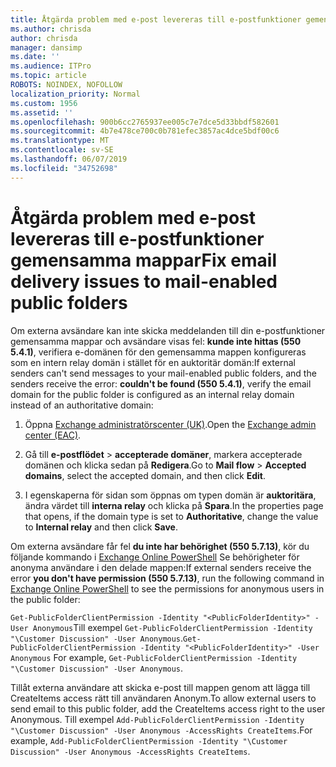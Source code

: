 ```yaml
---
title: Åtgärda problem med e-post levereras till e-postfunktioner gemensamma mappar
ms.author: chrisda
author: chrisda
manager: dansimp
ms.date: ''
ms.audience: ITPro
ms.topic: article
ROBOTS: NOINDEX, NOFOLLOW
localization_priority: Normal
ms.custom: 1956
ms.assetid: ''
ms.openlocfilehash: 900b6cc2765937ee005c7e7dce5d33bbdf582601
ms.sourcegitcommit: 4b7e478ce700c0b781efec3857ac4dce5bdf00c6
ms.translationtype: MT
ms.contentlocale: sv-SE
ms.lasthandoff: 06/07/2019
ms.locfileid: "34752698"
---
```

# <a name="fix-email-delivery-issues-to-mail-enabled-public-folders"></a><span data-ttu-id="d090d-102">Åtgärda problem med e-post levereras till e-postfunktioner gemensamma mappar</span><span class="sxs-lookup"><span data-stu-id="d090d-102">Fix email delivery issues to mail-enabled public folders</span></span>

<span data-ttu-id="d090d-103">Om externa avsändare kan inte skicka meddelanden till din e-postfunktioner gemensamma mappar och avsändare visas fel: **kunde inte hittas (550 5.4.1)**, verifiera e-domänen för den gemensamma mappen konfigureras som en intern relay domän i stället för en auktoritär domän:</span><span class="sxs-lookup"><span data-stu-id="d090d-103">If external senders can't send messages to your mail-enabled public folders, and the senders receive the error: **couldn't be found (550 5.4.1)**, verify the email domain for the public folder is configured as an internal relay domain instead of an authoritative domain:</span></span>

1. <span data-ttu-id="d090d-104">Öppna [Exchange administratörscenter (UK)](https://docs.microsoft.com/Exchange/exchange-admin-center).</span><span class="sxs-lookup"><span data-stu-id="d090d-104">Open the [Exchange admin center (EAC)](https://docs.microsoft.com/Exchange/exchange-admin-center).</span></span>

2. <span data-ttu-id="d090d-105">Gå till **e-postflödet** \> **accepterade domäner**, markera accepterade domänen och klicka sedan på **Redigera**.</span><span class="sxs-lookup"><span data-stu-id="d090d-105">Go to **Mail flow** \> **Accepted domains**, select the accepted domain, and then click **Edit**.</span></span>

3. <span data-ttu-id="d090d-106">I egenskaperna för sidan som öppnas om typen domän är **auktoritära**, ändra värdet till **interna relay** och klicka på **Spara**.</span><span class="sxs-lookup"><span data-stu-id="d090d-106">In the properties page that opens, if the domain type is set to **Authoritative**, change the value to **Internal relay** and then click **Save**.</span></span>

<span data-ttu-id="d090d-107">Om externa avsändare får fel **du inte har behörighet (550 5.7.13)**, kör du följande kommando i [Exchange Online PowerShell](https://docs.microsoft.com/powershell/exchange/exchange-online/connect-to-exchange-online-powershell/connect-to-exchange-online-powershell) Se behörigheter för anonyma användare i den delade mappen:</span><span class="sxs-lookup"><span data-stu-id="d090d-107">If external senders receive the error **you don't have permission (550 5.7.13)**, run the following command in [Exchange Online PowerShell](https://docs.microsoft.com/powershell/exchange/exchange-online/connect-to-exchange-online-powershell/connect-to-exchange-online-powershell) to see the permissions for anonymous users in the public folder:</span></span>

<span data-ttu-id="d090d-108">`Get-PublicFolderClientPermission -Identity "<PublicFolderIdentity>" -User Anonymous`Till exempel `Get-PublicFolderClientPermission -Identity "\Customer Discussion" -User Anonymous`.</span><span class="sxs-lookup"><span data-stu-id="d090d-108">`Get-PublicFolderClientPermission -Identity "<PublicFolderIdentity>" -User Anonymous` For example, `Get-PublicFolderClientPermission -Identity "\Customer Discussion" -User Anonymous`.</span></span>

<span data-ttu-id="d090d-109">Tillåt externa användare att skicka e-post till mappen genom att lägga till CreateItems access rätt till användaren Anonym.</span><span class="sxs-lookup"><span data-stu-id="d090d-109">To allow external users to send email to this public folder, add the CreateItems access right to the user Anonymous.</span></span> <span data-ttu-id="d090d-110">Till exempel `Add-PublicFolderClientPermission -Identity "\Customer Discussion" -User Anonymous -AccessRights CreateItems`.</span><span class="sxs-lookup"><span data-stu-id="d090d-110">For example, `Add-PublicFolderClientPermission -Identity "\Customer Discussion" -User Anonymous -AccessRights CreateItems`.</span></span>
